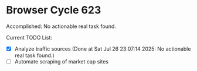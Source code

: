 # Browser Cycle 623

Accomplished: No actionable real task found.

Current TODO List:

- [x] Analyze traffic sources  (Done at Sat Jul 26 23:07:14 2025: No actionable real task found.)
- [ ] Automate scraping of market cap sites